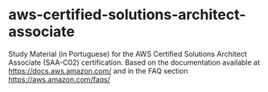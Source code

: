 # aws-certified-solutions-architect-associate

Study Material (in Portuguese) for the AWS Certified Solutions Architect Associate (SAA-C02) certification. Based on the documentation available at https://docs.aws.amazon.com/ and in the FAQ section https://aws.amazon.com/faqs/
